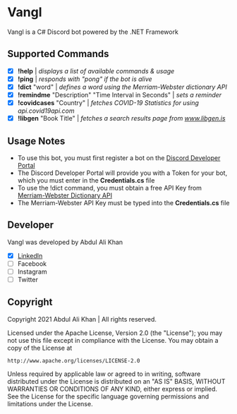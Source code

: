 ﻿# Vangl
Vangl is a C# Discord bot powered by the .NET Framework

## Supported Commands
- [x] **!help** | *displays a list of available commands & usage*
- [x] **!ping** | *responds with "pong" if the bot is alive*
- [x] **!dict** "word" | *defines a word using the Merriam-Webster dictionary API*
- [x] **!remindme** "Description" "Time Interval in Seconds" | *sets a reminder*
- [x] **!covidcases** "Country" | *fetches COVID-19 Statistics for <Country> using api.covid19api.com*
- [x] **!libgen** "Book Title" | *fetches a search results page from www.libgen.is*

## Usage Notes
- To use this bot, you must first register a bot on the [Discord Developer Portal](https://discord.com/developers/)
- The Discord Developer Portal will provide you with a Token for your bot, which you must enter in the **Credentials.cs** file
- To use the !dict command, you must obtain a free API Key from [Merriam-Webster Dictionary API](https://dictionaryapi.com/register/index)
- The Merriam-Webster API Key must be typed into the **Credentials.cs** file

## Developer
Vangl was developed by Abdul Ali Khan
- [x] [LinkedIn](https://pk.linkedin.com/in/abdul-ali-khan-620632144)
- [ ] Facebook
- [ ] Instagram
- [ ] Twitter

## Copyright
Copyright 2021 Abdul Ali Khan | All rights reserved.

Licensed under the Apache License, Version 2.0 (the "License");
you may not use this file except in compliance with the License.
You may obtain a copy of the License at

    http://www.apache.org/licenses/LICENSE-2.0

Unless required by applicable law or agreed to in writing, software
distributed under the License is distributed on an "AS IS" BASIS,
WITHOUT WARRANTIES OR CONDITIONS OF ANY KIND, either express or implied.
See the License for the specific language governing permissions and
limitations under the License.